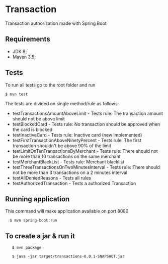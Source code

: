 # Transaction

Transaction authorization made with Spring Boot

## Requirements

* JDK 8;
* Maven 3.5;

## Tests

To run all tests go to the root folder and run

```console
$ mvn test
```
The tests are divided on single method/rule as follows:

* testTransactionsAmountAboveLimit - Tests rule: The transaction amount should not be above limit
* testBlockedCard - Tests rule: No transaction should be approved when the card is blocked
* testInactiveCard - Tests rule: Inactive card (new implemented)
* testFirstTransactionAboveNinetyPercent - Tests rule: The first transaction shouldn't be above 90% of the limit
* testLimitOnTenTransactionsByMerchant - Tests rule: There should not be more than 10 transactions on the same merchant
* testMerchantBlackList - Tests rule: Merchant blacklist
* testThreeTransactionsOnTwoMinutesInterval - Tests rule: There should not be more than 3 transactions on a 2 minutes interval
* testAllDeniedReasons - Tests all rules
* testAuthorizedTransaction - Tests a authorized Transaction

## Running application

This command will make application available on port 8080

```console
  $ mvn spring-boot:run
```

## To create a jar & run it

```console
   $ mvn package
```
```console
   $ java -jar target/transactions-0.0.1-SNAPSHOT.jar
```
